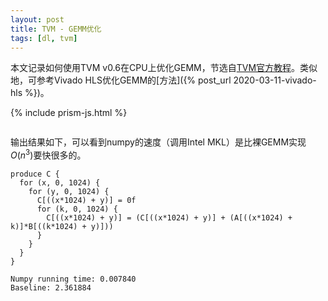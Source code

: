 ```yaml
---
layout: post
title: TVM - GEMM优化
tags: [dl, tvm]
---
```


本文记录如何使用TVM v0.6在CPU上优化GEMM，节选自[TVM官方教程](https://docs.tvm.ai/tutorials/optimize/opt_gemm.html#sphx-glr-tutorials-optimize-opt-gemm-py)。类似地，可参考Vivado HLS优化GEMM的[方法]({% post_url 2020-03-11-vivado-hls %})。

<!--more-->

{% include prism-js.html %}

<!-- https://stackoverflow.com/questions/8988855/include-another-html-file-in-a-html-file -->
<!-- <div id="includedContent">
<script language="javascript">
    var code = $(function(){
      $("#includedContent").load("/files/programs/tvm_gemm_cpu.py");
    });
    document.getElementById("includedContent").innerHTML = code;
    console.log(code);
    console.log(hightlightElement(code));
</script>
</div> -->

<pre data-src="{{ site.baseurl }}/files/programs/tvm_gemm_cpu.py"></pre>

输出结果如下，可以看到numpy的速度（调用Intel MKL）是比裸GEMM实现$O(n^3)$要快很多的。
```
produce C {
  for (x, 0, 1024) {
    for (y, 0, 1024) {
      C[((x*1024) + y)] = 0f
      for (k, 0, 1024) {
        C[((x*1024) + y)] = (C[((x*1024) + y)] + (A[((x*1024) + k)]*B[((k*1024) + y)]))
      }
    }
  }
}

Numpy running time: 0.007840
Baseline: 2.361884
```

